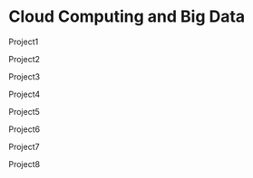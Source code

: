 # Cloud Computing and Big Data
Project1

Project2

Project3

Project4

Project5

Project6

Project7

Project8
